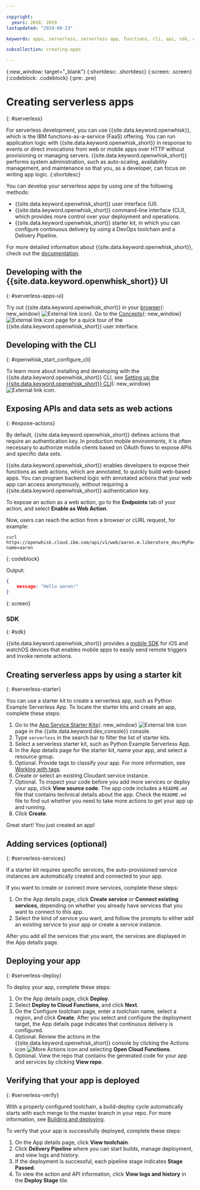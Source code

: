 ```yaml
---

copyright:
  years: 2018, 2019
lastupdated: "2019-08-23"

keywords: apps, serverless, serverless app, functions, cli, api, sdk, create serverless app, serverless app tutorial

subcollection: creating-apps

---
```

{:new_window: target="_blank"}
{:shortdesc: .shortdesc}
{:screen: .screen}
{:codeblock: .codeblock}
{:pre: .pre}

# Creating serverless apps
{: #serverless}

For serverless development, you can use {{site.data.keyword.openwhisk}}, which is the IBM functions-as-a-service (FaaS) offering. You can run application logic with {{site.data.keyword.openwhisk_short}} in response to events or direct invocations from web or mobile apps over HTTP without provisioning or managing servers. {{site.data.keyword.openwhisk_short}} performs system administration, such as auto-scaling, availability management, and maintenance so that you, as a developer, can focus on writing app logic.
{:shortdesc}

You can develop your serverless apps by using one of the following methods:
* {{site.data.keyword.openwhisk_short}} user interface (UI).
* {{site.data.keyword.openwhisk_short}} command-line interface (CLI), which provides more control over your deployment and operations.
* {{site.data.keyword.openwhisk_short}} starter kit, in which you can configure continuous delivery by using a DevOps toolchain and a Delivery Pipeline.

For more detailed information about {{site.data.keyword.openwhisk_short}}, check out the [documentation](/docs/openwhisk?topic=cloud-functions-getting-started).


## Developing with the {{site.data.keyword.openwhisk_short}} UI
{: #serverless-apps-ui}

Try out {{site.data.keyword.openwhisk_short}} in your [browser](https://{DomainName}/functions/actions){: new_window} ![External link icon](../icons/launch-glyph.svg "External link icon")}. Go to the [Concepts](https://{DomainName}/functions/learn){: new_window} ![External link icon](../icons/launch-glyph.svg "External link icon") page for a quick tour of the {{site.data.keyword.openwhisk_short}} user interface.

## Developing with the CLI
{: #openwhisk_start_configure_cli}

To learn more about installing and developing with the {{site.data.keyword.openwhisk_short}} CLI, see [Setting up the {{site.data.keyword.openwhisk_short}} CLI](https://{DomainName}/functions/cli){: new_window} ![External link icon](../icons/launch-glyph.svg "External link icon").

## Exposing APIs and data sets as web actions
{: #expose-actions}

By default, {{site.data.keyword.openwhisk_short}} defines actions that require an authentication key. In production mobile environments, it is often necessary to authorize mobile clients based on OAuth flows to expose APIs and specific data sets.

{{site.data.keyword.openwhisk_short}} enables developers to expose their functions as web actions, which are annotated, to quickly build web-based apps. You can program backend logic with annotated actions that your web app can access anonymously, without requiring a {{site.data.keyword.openwhisk_short}} authentication key.

To expose an action as a web action, go to the **Endpoints** tab of your action, and select **Enable as Web Action**.

Now, users can reach the action from a browser or cURL request, for example:
```
curl https://openwhisk.cloud.ibm.com/api/v1/web/aaron.m.liberatore_dev/MyPackage/helloWorld.json?name=aaron
```
{: codeblock}

Output:
```json
{
    message: "Hello aaron!"
}
```
{: screen}

### SDK
{: #sdk}

{{site.data.keyword.openwhisk_short}} provides a [mobile SDK](/docs/openwhisk?topic=cloud-functions-pkg_mobile_sdk) for iOS and watchOS devices that enables mobile apps to easily send remote triggers and invoke remote actions.

## Creating serverless apps by using a starter kit
{: #serverless-starter}

You can use a starter kit to create a serverless app, such as Python Example Serverless App. To locate the starter kits and create an app, complete these steps:

1. Go to the [App Service Starter Kits](https://{DomainName}/developer/appservice/starter-kits){: new_window} ![External link icon](../icons/launch-glyph.svg "External link icon") page in the {{site.data.keyword.dev_console}} console.
2. Type `serverless` in the search bar to filter the list of starter kits.
3. Select a serverless starter kit, such as Python Example Serverless App.
4. In the App details page for the starter kit, name your app, and select a resource group.
5. Optional. Provide tags to classify your app. For more information, see [Working with tags](/docs/resources?topic=resources-tag).
6. Create or select an existing Cloudant service instance.
7. Optional. To inspect your code before you add more services or deploy your app, click **View source code**. The app code includes a `README.md` file that contains technical details about the app. Check the `README.md` file to find out whether you need to take more actions to get your app up and running.
8. Click **Create**.

Great start! You just created an app!

## Adding services (optional)
{: #serverless-services}

If a starter kit requires specific services, the auto-provisioned service instances are automatically created and connected to your app.

If you want to create or connect more services, complete these steps:

1. On the App details page, click **Create service** or **Connect existing services**, depending on whether you already have services that you want to connect to this app.
2. Select the kind of service you want, and follow the prompts to either add an existing service to your app or create a service instance.

After you add all the services that you want, the services are displayed in the App details page.

## Deploying your app
{: #serverless-deploy}

To deploy your app, complete these steps:

1. On the App details page, click **Deploy**.
2. Select **Deploy to Cloud Functions**, and click **Next**.
3. On the Configure toolchain page, enter a toolchain name, select a region, and click **Create**. After you select and configure the deployment target, the App details page indicates that continuous delivery is configured.
4. Optional. Review the actions in the {{site.data.keyword.openwhisk_short}} console by clicking the Actions icon ![More Actions icon](../icons/action-menu-icon.svg) and selecting **Open Cloud Functions**.
5. Optional. View the repo that contains the generated code for your app and services by clicking **View repo**.

## Verifying that your app is deployed
{: #serverless-verify}

With a properly configured toolchain, a build-deploy cycle automatically starts with each merge to the master branch in your repo. For more information, see [Building and deploying](/docs/services/ContinuousDelivery?topic=ContinuousDelivery-deliverypipeline_build_deploy).

To verify that your app is successfully deployed, complete these steps:

1. On the App details page, click **View toolchain**.
2. Click **Delivery Pipeline** where you can start builds, manage deployment, and view logs and history.
3. If the deployment is successful, each pipeline stage indicates **Stage Passed**.
4. To view the action and API information, click **View logs and history** in the **Deploy Stage** tile.
